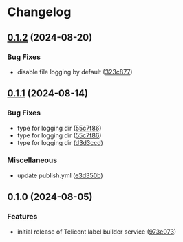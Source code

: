 # Changelog

## [0.1.2](https://github.com/telicent-oss/label-builder-service/compare/v0.1.1...v0.1.2) (2024-08-20)


### Bug Fixes

* disable file logging by default ([323c877](https://github.com/telicent-oss/label-builder-service/commit/323c8779adc8735496368c6873f2bb92ec9d21d3))

## [0.1.1](https://github.com/telicent-oss/label-builder-service/compare/v0.1.0...v0.1.1) (2024-08-14)


### Bug Fixes

* type for logging dir ([55c7f86](https://github.com/telicent-oss/label-builder-service/commit/55c7f86ccfe50751e37e26cca925ccb370ca585f))
* type for logging dir ([55c7f86](https://github.com/telicent-oss/label-builder-service/commit/55c7f86ccfe50751e37e26cca925ccb370ca585f))
* type for logging dir ([d3d3ccd](https://github.com/telicent-oss/label-builder-service/commit/d3d3ccd24b140f5f06087d5c6efc8c5705ce08bd))


### Miscellaneous

* update publish.yml ([e3d350b](https://github.com/telicent-oss/label-builder-service/commit/e3d350bed93db136e9ff3537cd5a65ca24c1ffbe))

## 0.1.0 (2024-08-05)


### Features

* initial release of Telicent label builder service ([973e073](https://github.com/telicent-oss/label-builder-service/commit/973e073a2dff0c5f0b4fec5ee70eb46e906f5f26))
